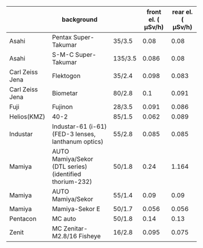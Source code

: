 |                 | background                                              |         | front el. ( μSv/h) | rear el. ( μSv/h) |
|-----------------|---------------------------------------------------------|---------|---------------------|----------------|
| Asahi           | Pentax Super-Takumar                                    | 35/3.5  | 0.08                | 0.08           |
| Asahi           | S-M-C Super-Takumar                                     | 135/3.5 | 0.086               | 0.08           |
| Carl Zeiss Jena | Flektogon                                               | 35/2.4  | 0.098               | 0.083          |
| Carl Zeiss Jena | Biometar                                                | 80/2.8  | 0.1                 | 0.091          |
| Fuji            | Fujinon                                                 | 28/3.5  | 0.091               | 0.086          |
| Helios(KMZ)     | 40-2                                                    | 85/1.5  | 0.062               | 0.089          |
| Industar        | Industar-61 (i-61) (FED-3 lenses, lanthanum optics)     | 55/2.8  | 0.085               | 0.085          |
| Mamiya          | AUTO Mamiya/Sekor (DTL series) (identified thorium-232) | 50/1.8  | 0.24                | 1.164          |
| Mamiya          | AUTO Mamiya/Sekor                                       | 55/1.4  | 0.09                | 0.09           |
| Mamiya          | Mamiya-Sekor E                                          | 50/1.7  | 0.056               | 0.056          |
| Pentacon        | MC auto                                                 | 50/1.8  | 0.14                | 0.13           |
| Zenit           | MC Zenitar-M2.8/16 Fisheye                              | 16/2.8  | 0.095               | 0.075          |
